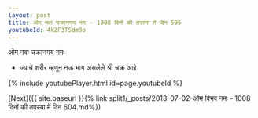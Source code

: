 ```yaml
---
layout: post
title: ओम नवा चक्रानगय नमः - 1008 दिनों की तपस्या में दिन 595
youtubeId: 4k2F3TSdm9o
---
```

 
 
 ओम नवा चक्रानगय नमः  
 
 -  ज्याचे शरीर म्हणून नऊ भाग असलेले श्री चक्र आहे 
 
  
 
  
 
 
 
 
 
 


{% include youtubePlayer.html id=page.youtubeId %}
 
[Next]({{ site.baseurl }}{% link  split1/_posts/2013-07-02-ओम विभव नमः - 1008 दिनों की तपस्या में दिन 604.md%})
 
